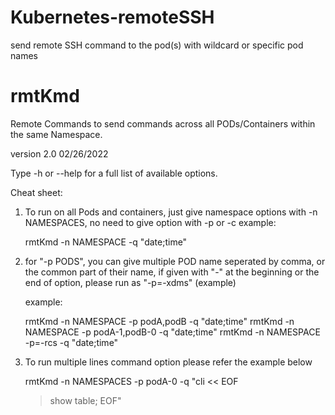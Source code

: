 # Kubernetes-remoteSSH
send remote SSH command to the pod(s) with wildcard or specific pod names


# rmtKmd

Remote Commands to send commands across all PODs/Containers within the same Namespace.

version 2.0    02/26/2022

Type -h or --help for a full list of available options.

Cheat sheet:

1) To run on all Pods and containers, just give namespace options with -n NAMESPACES, no need
   to give option with -p or -c
   example:

   rmtKmd -n NAMESPACE -q "date;time"

2) for "-p PODS", you can give multiple POD name seperated by comma, or the common part of their name,
   if given with "-" at the beginning or the end of option, please run as "-p=-xdms" (example)

   example:

   rmtKmd -n NAMESPACE -p podA,podB -q "date;time"
   rmtKmd -n NAMESPACE -p podA-1,podB-0 -q "date;time"
   rmtKmd -n NAMESPACE -p=-rcs -q "date;time"

3) To run multiple lines command option please refer the example below

   rmtKmd -n NAMESPACES -p podA-0 -q "cli << EOF
   > show table;
   > EOF"
